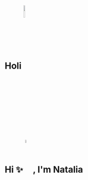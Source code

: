 # Holi <img align="center" src="https://media.giphy.com/media/U9DvKcwEVv5njhZRRa/giphy.gif" width="10%" />
# Hi ✨ <img align="center" src="https://media.giphy.com/media/hvRJCLFzcasrR4ia7z/giphy.gif" width="5%" />, I'm Natalia 


<!--
**NataliaLopezO/NataliaLopezO** is a ✨ _special_ ✨ repository because its `README.md` (this file) appears on your GitHub profile.

Here are some ideas to get you started:

- 🔭 I’m currently working on ...
- 🌱 I’m currently learning ...
- 👯 I’m looking to collaborate on ...
- 🤔 I’m looking for help with ...
- 💬 Ask me about ...
- 📫 How to reach me: ...
- 😄 Pronouns: ...
- ⚡ Fun fact: ...
-->
